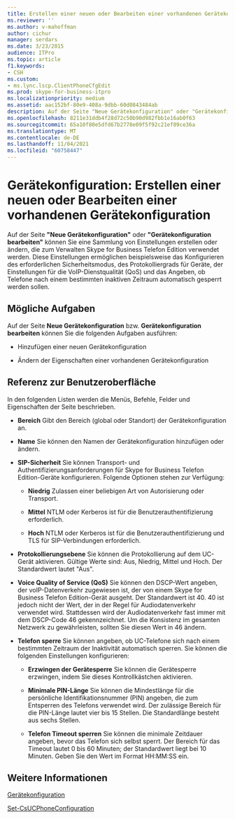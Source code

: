 ```yaml
---
title: Erstellen einer neuen oder Bearbeiten einer vorhandenen Gerätekonfiguration
ms.reviewer: ''
ms.author: v-mahoffman
author: cichur
manager: serdars
ms.date: 3/23/2015
audience: ITPro
ms.topic: article
f1.keywords:
- CSH
ms.custom:
- ms.lync.lscp.ClientPhoneCfgEdit
ms.prod: skype-for-business-itpro
ms.localizationpriority: medium
ms.assetid: aac152bf-80e9-408a-9dbb-60d0843484ab
description: Auf der Seite "Neue Gerätekonfiguration" oder "Gerätekonfiguration bearbeiten" können Sie eine Sammlung von Einstellungen erstellen oder ändern, die zum Verwalten Skype for Business Telefon Edition verwendet werden. Diese Einstellungen ermöglichen beispielsweise das Konfigurieren des erforderlichen Sicherheitsmodus, des Protokolliergrads für Geräte, der Einstellungen für die VoIP-Dienstqualität (QoS) und das Angeben, ob Telefone nach einem bestimmten inaktiven Zeitraum automatisch gesperrt werden sollen.
ms.openlocfilehash: 8211e31ddb4f28d72c50b90d982fbb1e16ab0f63
ms.sourcegitcommit: 65a10f80e5dfd67b2778e09f5f92c21ef09ce36a
ms.translationtype: MT
ms.contentlocale: de-DE
ms.lasthandoff: 11/04/2021
ms.locfileid: "60758447"
---
```

# <a name="device-configuration-create-new-or-edit-existing"></a>Gerätekonfiguration: Erstellen einer neuen oder Bearbeiten einer vorhandenen Gerätekonfiguration
 
Auf der Seite **"Neue Gerätekonfiguration"** oder **"Gerätekonfiguration bearbeiten"** können Sie eine Sammlung von Einstellungen erstellen oder ändern, die zum Verwalten Skype for Business Telefon Edition verwendet werden. Diese Einstellungen ermöglichen beispielsweise das Konfigurieren des erforderlichen Sicherheitsmodus, des Protokolliergrads für Geräte, der Einstellungen für die VoIP-Dienstqualität (QoS) und das Angeben, ob Telefone nach einem bestimmten inaktiven Zeitraum automatisch gesperrt werden sollen.
  
## <a name="tasks-you-can-perform"></a>Mögliche Aufgaben

Auf der Seite **Neue Gerätekonfiguration** bzw. **Gerätekonfiguration bearbeiten** können Sie die folgenden Aufgaben ausführen:
  
- Hinzufügen einer neuen Gerätekonfiguration
    
- Ändern der Eigenschaften einer vorhandenen Gerätekonfiguration
    
## <a name="ui-reference"></a>Referenz zur Benutzeroberfläche

In den folgenden Listen werden die Menüs, Befehle, Felder und Eigenschaften der Seite beschrieben.
  
- **Bereich** Gibt den Bereich (global oder Standort) der Gerätekonfiguration an.
    
- **Name** Sie können den Namen der Gerätekonfiguration hinzufügen oder ändern.
    
- **SIP-Sicherheit** Sie können Transport- und Authentifizierungsanforderungen für Skype for Business Telefon Edition-Geräte konfigurieren. Folgende Optionen stehen zur Verfügung:
    
  - **Niedrig** Zulassen einer beliebigen Art von Autorisierung oder Transport.
    
  - **Mittel** NTLM oder Kerberos ist für die Benutzerauthentifizierung erforderlich.
    
  - **Hoch** NTLM oder Kerberos ist für die Benutzerauthentifizierung und TLS für SIP-Verbindungen erforderlich.
    
- **Protokollierungsebene** Sie können die Protokollierung auf dem UC-Gerät aktivieren. Gültige Werte sind: Aus, Niedrig, Mittel und Hoch. Der Standardwert lautet "Aus".
    
- **Voice Quality of Service (QoS)** Sie können den DSCP-Wert angeben, der voIP-Datenverkehr zugewiesen ist, der von einem Skype for Business Telefon Edition-Gerät ausgeht. Der Standardwert ist 40. 40 ist jedoch nicht der Wert, der in der Regel für Audiodatenverkehr verwendet wird. Stattdessen wird der Audiodatenverkehr fast immer mit dem DSCP-Code 46 gekennzeichnet. Um die Konsistenz im gesamten Netzwerk zu gewährleisten, sollten Sie diesen Wert in 46 ändern.
    
- **Telefon sperre** Sie können angeben, ob UC-Telefone sich nach einem bestimmten Zeitraum der Inaktivität automatisch sperren. Sie können die folgenden Einstellungen konfigurieren:
    
  - **Erzwingen der Gerätesperre** Sie können die Gerätesperre erzwingen, indem Sie dieses Kontrollkästchen aktivieren.
    
  - **Minimale PIN-Länge** Sie können die Mindestlänge für die persönliche Identifikationsnummer (PIN) angeben, die zum Entsperren des Telefons verwendet wird. Der zulässige Bereich für die PIN-Länge lautet vier bis 15 Stellen. Die Standardlänge besteht aus sechs Stellen.
    
  - **Telefon Timeout sperren** Sie können die minimale Zeitdauer angeben, bevor das Telefon sich selbst sperrt. Der Bereich für das Timeout lautet 0 bis 60 Minuten; der Standardwert liegt bei 10 Minuten. Geben Sie den Wert im Format HH:MM:SS ein.
    
## <a name="see-also"></a>Weitere Informationen

[Gerätekonfiguration](device-configuration.md)

[Set-CsUCPhoneConfiguration](/powershell/module/skype/set-csucphoneconfiguration?view=skype-ps)